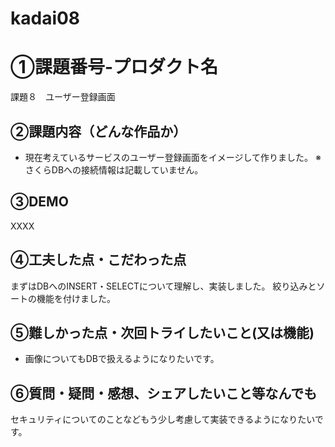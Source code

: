 # kadai08

# ①課題番号-プロダクト名

課題８　ユーザー登録画面

## ②課題内容（どんな作品か）

- 現在考えているサービスのユーザー登録画面をイメージして作りました。
  ※さくらDBへの接続情報は記載していません。

## ③DEMO

XXXX

## ④工夫した点・こだわった点

まずはDBへのINSERT・SELECTについて理解し、実装しました。
絞り込みとソートの機能を付けました。

## ⑤難しかった点・次回トライしたいこと(又は機能)

- 画像についてもDBで扱えるようになりたいです。

## ⑥質問・疑問・感想、シェアしたいこと等なんでも
セキュリティについてのことなどもう少し考慮して実装できるようになりたいです。

